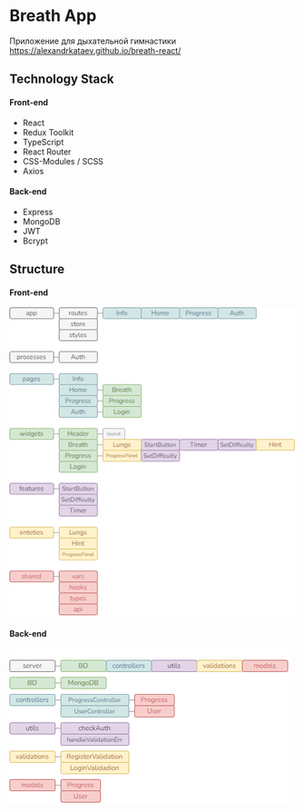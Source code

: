# Breath App

Приложение для дыхательной гимнастики
https://alexandrkataev.github.io/breath-react/

## Technology Stack

#### Front-end

- React
- Redux Toolkit
- TypeScript
- React Router
- CSS-Modules / SCSS
- Axios

#### Back-end

- Express
- MongoDB
- JWT
- Bcrypt

## Structure

#### Front-end

![Структура не найдена](./public/breath-structure.drawio.png 'Front-end structure')

#### Back-end

![Структура не найдена](./public/breath-structure-backend.drawio.png 'Front-end structure')
